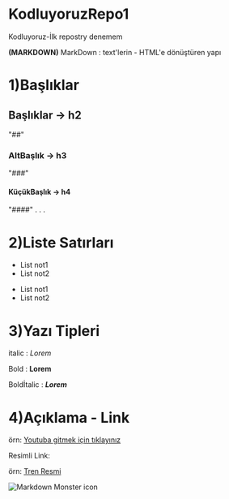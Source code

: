 # KodluyoruzRepo1
Kodluyoruz-İlk repostry denemem

**(MARKDOWN)**
MarkDown  : text'lerin - HTML'e dönüştüren yapı


# 1)Başlıklar 

## Başlıklar -> h2   
"##"
### AltBaşlık -> h3
"###"
#### KüçükBaşlık -> h4
"####"
.
.
.

# 2)Liste Satırları

- List not1
- List not2   

* List not1
* List not2

# 3)Yazı Tipleri

italic :          *Lorem*

Bold :            **Lorem**

Boldİtalic :      ***Lorem***

# 4)Açıklama - Link

[](Link)
örn: 
[Youtuba gitmek için tıklayınız](https://www.youtube.com)

Resimli Link:

örn: [Tren Resmi](https://i.picsum.photos/id/670/200/300.jpg?hmac=Ib58hZuwIQfcFZjEvKKi0p-j4GN1BGIkE7wLsa95Xk4)

<img src="Images/Projeimg.png"
     alt="Markdown Monster icon"
     style="float: left; margin-right: 10px;" />